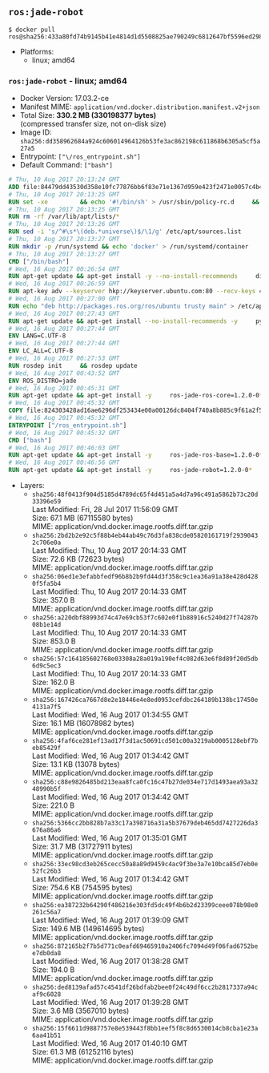 ## `ros:jade-robot`

```console
$ docker pull ros@sha256:433a80fd74b9145b41e4814d1d5508825ae790249c6812647bf5596ed298aa7d
```

-	Platforms:
	-	linux; amd64

### `ros:jade-robot` - linux; amd64

-	Docker Version: 17.03.2-ce
-	Manifest MIME: `application/vnd.docker.distribution.manifest.v2+json`
-	Total Size: **330.2 MB (330198377 bytes)**  
	(compressed transfer size, not on-disk size)
-	Image ID: `sha256:dd358962684a924c606014964126b53fe3ac862198c611868b6305a5cf5a27a5`
-	Entrypoint: `["\/ros_entrypoint.sh"]`
-	Default Command: `["bash"]`

```dockerfile
# Thu, 10 Aug 2017 20:13:24 GMT
ADD file:84479dd43530d358e10fc77876bb6f83e71e1367d959e423f2471e0057c4b424 in / 
# Thu, 10 Aug 2017 20:13:25 GMT
RUN set -xe 		&& echo '#!/bin/sh' > /usr/sbin/policy-rc.d 	&& echo 'exit 101' >> /usr/sbin/policy-rc.d 	&& chmod +x /usr/sbin/policy-rc.d 		&& dpkg-divert --local --rename --add /sbin/initctl 	&& cp -a /usr/sbin/policy-rc.d /sbin/initctl 	&& sed -i 's/^exit.*/exit 0/' /sbin/initctl 		&& echo 'force-unsafe-io' > /etc/dpkg/dpkg.cfg.d/docker-apt-speedup 		&& echo 'DPkg::Post-Invoke { "rm -f /var/cache/apt/archives/*.deb /var/cache/apt/archives/partial/*.deb /var/cache/apt/*.bin || true"; };' > /etc/apt/apt.conf.d/docker-clean 	&& echo 'APT::Update::Post-Invoke { "rm -f /var/cache/apt/archives/*.deb /var/cache/apt/archives/partial/*.deb /var/cache/apt/*.bin || true"; };' >> /etc/apt/apt.conf.d/docker-clean 	&& echo 'Dir::Cache::pkgcache ""; Dir::Cache::srcpkgcache "";' >> /etc/apt/apt.conf.d/docker-clean 		&& echo 'Acquire::Languages "none";' > /etc/apt/apt.conf.d/docker-no-languages 		&& echo 'Acquire::GzipIndexes "true"; Acquire::CompressionTypes::Order:: "gz";' > /etc/apt/apt.conf.d/docker-gzip-indexes 		&& echo 'Apt::AutoRemove::SuggestsImportant "false";' > /etc/apt/apt.conf.d/docker-autoremove-suggests
# Thu, 10 Aug 2017 20:13:25 GMT
RUN rm -rf /var/lib/apt/lists/*
# Thu, 10 Aug 2017 20:13:26 GMT
RUN sed -i 's/^#\s*\(deb.*universe\)$/\1/g' /etc/apt/sources.list
# Thu, 10 Aug 2017 20:13:27 GMT
RUN mkdir -p /run/systemd && echo 'docker' > /run/systemd/container
# Thu, 10 Aug 2017 20:13:27 GMT
CMD ["/bin/bash"]
# Wed, 16 Aug 2017 00:26:54 GMT
RUN apt-get update && apt-get install -y --no-install-recommends     dirmngr     gnupg2     && rm -rf /var/lib/apt/lists/*
# Wed, 16 Aug 2017 00:26:59 GMT
RUN apt-key adv --keyserver hkp://keyserver.ubuntu.com:80 --recv-keys 421C365BD9FF1F717815A3895523BAEEB01FA116
# Wed, 16 Aug 2017 00:27:00 GMT
RUN echo "deb http://packages.ros.org/ros/ubuntu trusty main" > /etc/apt/sources.list.d/ros-latest.list
# Wed, 16 Aug 2017 00:27:43 GMT
RUN apt-get update && apt-get install --no-install-recommends -y     python-rosdep     python-rosinstall     python-vcstools     && rm -rf /var/lib/apt/lists/*
# Wed, 16 Aug 2017 00:27:44 GMT
ENV LANG=C.UTF-8
# Wed, 16 Aug 2017 00:27:44 GMT
ENV LC_ALL=C.UTF-8
# Wed, 16 Aug 2017 00:27:53 GMT
RUN rosdep init     && rosdep update
# Wed, 16 Aug 2017 00:43:52 GMT
ENV ROS_DISTRO=jade
# Wed, 16 Aug 2017 00:45:31 GMT
RUN apt-get update && apt-get install -y     ros-jade-ros-core=1.2.0-0*     && rm -rf /var/lib/apt/lists/*
# Wed, 16 Aug 2017 00:45:32 GMT
COPY file:824303428ad16ae6296df253434e00a00126dc8404f740a8b885c9f61a2f5fcb in / 
# Wed, 16 Aug 2017 00:45:32 GMT
ENTRYPOINT ["/ros_entrypoint.sh"]
# Wed, 16 Aug 2017 00:45:32 GMT
CMD ["bash"]
# Wed, 16 Aug 2017 00:46:03 GMT
RUN apt-get update && apt-get install -y     ros-jade-ros-base=1.2.0-0*     && rm -rf /var/lib/apt/lists/*
# Wed, 16 Aug 2017 00:46:56 GMT
RUN apt-get update && apt-get install -y     ros-jade-robot=1.2.0-0*     && rm -rf /var/lib/apt/lists/*
```

-	Layers:
	-	`sha256:48f0413f904d5185d4789dc65f4d451a5a4d7a96c491a5862b73c20d33396e59`  
		Last Modified: Fri, 28 Jul 2017 11:56:09 GMT  
		Size: 67.1 MB (67115580 bytes)  
		MIME: application/vnd.docker.image.rootfs.diff.tar.gzip
	-	`sha256:2bd2b2e92c5f88b4eb44ab49c76d3fa838cde05820161719f29390432c706e0a`  
		Last Modified: Thu, 10 Aug 2017 20:14:33 GMT  
		Size: 72.6 KB (72623 bytes)  
		MIME: application/vnd.docker.image.rootfs.diff.tar.gzip
	-	`sha256:06ed1e3efabbfedf96b8b2b9fd44d3f358c9c1ea36a91a38e428d4280f5fa5b4`  
		Last Modified: Thu, 10 Aug 2017 20:14:33 GMT  
		Size: 357.0 B  
		MIME: application/vnd.docker.image.rootfs.diff.tar.gzip
	-	`sha256:a220dbf88993d74c47e69cb53f7c602e0f1b88916c5240d27f74287b08b1e14d`  
		Last Modified: Thu, 10 Aug 2017 20:14:33 GMT  
		Size: 853.0 B  
		MIME: application/vnd.docker.image.rootfs.diff.tar.gzip
	-	`sha256:57c164185602768e03308a28a019a190ef4c082d63e6f8d89f20d5db6d9c5ec3`  
		Last Modified: Thu, 10 Aug 2017 20:14:33 GMT  
		Size: 162.0 B  
		MIME: application/vnd.docker.image.rootfs.diff.tar.gzip
	-	`sha256:167426ca7667d8e2e18446e4e8ed0953cefdbc264189b138bc17450e4131a7f5`  
		Last Modified: Wed, 16 Aug 2017 01:34:55 GMT  
		Size: 16.1 MB (16078982 bytes)  
		MIME: application/vnd.docker.image.rootfs.diff.tar.gzip
	-	`sha256:4faf6ce281ef13ad17f3d1ac50691cd501c00a3219ab0005128ebf7beb85429f`  
		Last Modified: Wed, 16 Aug 2017 01:34:42 GMT  
		Size: 13.1 KB (13078 bytes)  
		MIME: application/vnd.docker.image.rootfs.diff.tar.gzip
	-	`sha256:c88e9826485bd213eaa8fca0fc16c47b27de034e717d1493aea93a3248990b5f`  
		Last Modified: Wed, 16 Aug 2017 01:34:42 GMT  
		Size: 221.0 B  
		MIME: application/vnd.docker.image.rootfs.diff.tar.gzip
	-	`sha256:5366cc2bb828b7a33c17a398716a31a5b37679deb465dd7427226da3676a86a6`  
		Last Modified: Wed, 16 Aug 2017 01:35:01 GMT  
		Size: 31.7 MB (31727911 bytes)  
		MIME: application/vnd.docker.image.rootfs.diff.tar.gzip
	-	`sha256:33ec98cd3eb265cecc50a8a89d9459c4ac9f3be3a7e10bca85d7eb0e52fc26b3`  
		Last Modified: Wed, 16 Aug 2017 01:34:42 GMT  
		Size: 754.6 KB (754595 bytes)  
		MIME: application/vnd.docker.image.rootfs.diff.tar.gzip
	-	`sha256:ea387232b64290f486216e303fd5dc49f4b6b2d23399ceee078b98e0261c56a7`  
		Last Modified: Wed, 16 Aug 2017 01:39:09 GMT  
		Size: 149.6 MB (149614695 bytes)  
		MIME: application/vnd.docker.image.rootfs.diff.tar.gzip
	-	`sha256:872165b2f7b5d771c0eafd69465910a2406fc7094d49f06fad6752bee7db0da8`  
		Last Modified: Wed, 16 Aug 2017 01:38:28 GMT  
		Size: 194.0 B  
		MIME: application/vnd.docker.image.rootfs.diff.tar.gzip
	-	`sha256:ded8139afad57c4541df26bdfab2bee0f24c49df6cc2b2817337a94caf9c6028`  
		Last Modified: Wed, 16 Aug 2017 01:39:28 GMT  
		Size: 3.6 MB (3567010 bytes)  
		MIME: application/vnd.docker.image.rootfs.diff.tar.gzip
	-	`sha256:15f6611d9887757e8e539443f8bb1eef5f8c8d6530014cb8cba1e23a6aa41b51`  
		Last Modified: Wed, 16 Aug 2017 01:40:10 GMT  
		Size: 61.3 MB (61252116 bytes)  
		MIME: application/vnd.docker.image.rootfs.diff.tar.gzip
